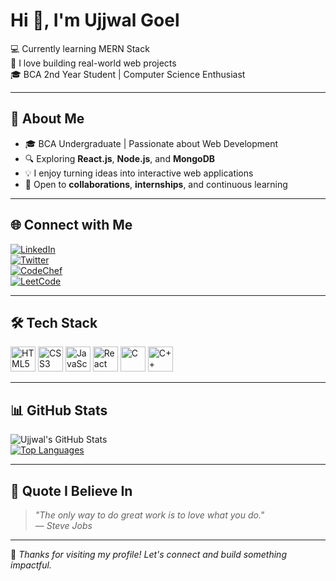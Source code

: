# Hi 👋, I'm Ujjwal Goel

💻 Currently learning MERN Stack  
🚀 I love building real-world web projects  
🎓 BCA 2nd Year Student | Computer Science Enthusiast  

---

## 📌 About Me

- 🎓 BCA Undergraduate | Passionate about Web Development  
- 🔍 Exploring **React.js**, **Node.js**, and **MongoDB**  
- 💡 I enjoy turning ideas into interactive web applications  
- 🤝 Open to **collaborations**, **internships**, and continuous learning  

---

## 🌐 Connect with Me

[![LinkedIn](https://img.shields.io/badge/LinkedIn-blue?logo=linkedin&logoColor=white)](https://www.linkedin.com/in/ujjwal-goel-23/)  
[![Twitter](https://img.shields.io/badge/Twitter-1DA1F2?logo=twitter&logoColor=white)](https://twitter.com/ujjwalgoel23)  
[![CodeChef](https://img.shields.io/badge/CodeChef-00517B?logo=codechef&logoColor=white)](https://www.codechef.com/users/ujjwalgoel23)  
[![LeetCode](https://img.shields.io/badge/LeetCode-FFA116?logo=leetcode&logoColor=white)](https://leetcode.com/ujjwalgoel23/)

---

## 🛠️ Tech Stack

<div align="left">
  <img src="https://cdn.jsdelivr.net/gh/devicons/devicon/icons/html5/html5-original.svg" height="40" alt="HTML5" />
  <img src="https://cdn.jsdelivr.net/gh/devicons/devicon/icons/css3/css3-original.svg" height="40" alt="CSS3" />
  <img src="https://cdn.jsdelivr.net/gh/devicons/devicon/icons/javascript/javascript-original.svg" height="40" alt="JavaScript" />
  <img src="https://cdn.jsdelivr.net/gh/devicons/devicon/icons/react/react-original.svg" height="40" alt="React" />
  <img src="https://cdn.jsdelivr.net/gh/devicons/devicon/icons/c/c-original.svg" height="40" alt="C" />
  <img src="https://cdn.jsdelivr.net/gh/devicons/devicon/icons/cplusplus/cplusplus-original.svg" height="40" alt="C++" />

</div>

---

## 📊 GitHub Stats

![Ujjwal's GitHub Stats](https://github-readme-stats.vercel.app/api?username=ujjwalgoel23&show_icons=true&theme=radical)  
[![Top Languages](https://github-readme-stats.vercel.app/api/top-langs/?username=ujjwalgoel23&layout=compact&theme=radical)](https://github.com/ujjwalgoel23)

---

## 📢 Quote I Believe In

> *"The only way to do great work is to love what you do."*  
— *Steve Jobs*

---

🌟 *Thanks for visiting my profile! Let's connect and build something impactful.*
